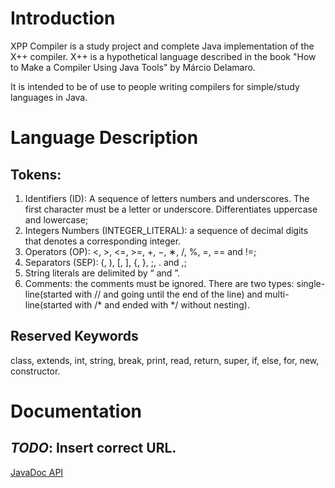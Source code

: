 # Introduction

XPP Compiler is a study project and complete Java implementation of the X++ compiler. X++ is a hypothetical language described in the book "How to Make a Compiler Using Java Tools" by Márcio Delamaro. 

It is intended to be of use to people writing compilers for simple/study languages in Java.

# Language Description

## Tokens:

1. Identifiers (ID): A sequence of letters numbers and underscores. The first character must be a letter or
underscore. Differentiates uppercase and lowercase;
2. Integers Numbers (INTEGER_LITERAL): a sequence of decimal digits that denotes a corresponding integer. 
3. Operators (OP): <, >, <=, >=, +, −, ∗, /, %, =, == and !=;
4. Separators (SEP): (, ), [, ], {, }, ;, . and ,;
5. String literals are delimited by “ and ”.
6. Comments: the comments must be ignored. There are two types: single-line(started with // and going until 
the end of the line) and multi-line(started with /* and ended with */ without nesting).

## Reserved Keywords

class, extends, int, string, break, print, read, return, super, if, else, for, new, constructor.

# Documentation
## *TODO*: Insert correct URL.

[JavaDoc API](insert_the_url_here)
